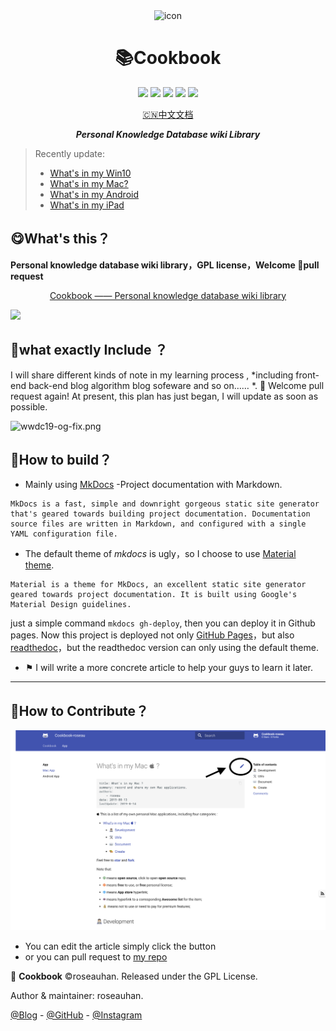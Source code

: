 <div align="center">

<img src="https://i.loli.net/2019/08/09/2f3NUxKFjvGqeZ4.png" width="160px" alt="icon" />


<h1> 📚Cookbook  </h1>

[![](https://flat.badgen.net/badge/github/github?icon)](https://github.com/RoseauHan/cookbook-material)
[![](https://badgen.net/badge/readthedoc/pass/yellow)](https://roseau-cookbook.readthedocs.io)
[![](https://img.shields.io/github/last-commit/roseauhan/cookbook-material/gh-pages)](https://github.com/RoseauHan/cookbook-material/tree/gh-pages)
[![](https://badgen.net/twitter/follow/roseauhan)](https://twitter.com/roseauhan)
[![](https://img.shields.io/github/license/RoseauHan/cookbook-material)](https://github.com/RoseauHan/cookbook-material/tree/master/LICENSE)

[🇨🇳中文文档](https://github.com/RoseauHan/cookbook-material/blob/master/README-CN.md)

***Personal Knowledge Database wiki Library***

</div>

> Recently update: 
> - [What's in my Win10](https://roseauhan.github.io/cookbook-material/app/Whats-in-my-Win10)
> - [What's in my Mac?](https://roseauhan.github.io/cookbook-material/app/Whats-in-my-Mac/)
> - [What's in my Android](https://roseauhan.github.io/cookbook-material/app/Whats-in-my-Android)
> - [What's in my iPad](https://roseauhan.github.io/cookbook-material/app/Whats-in-my-iPad)



## 😋What's this？


**Personal knowledge database wiki library，GPL license，Welcome 👏pull request**


<div align="center">

[Cookbook —— Personal knowledge database wiki library ](https://roseauhan.github.io/cookbook-material)

</div>

![](https://i.loli.net/2019/08/09/Z9iGLzEN7bmJgsx.png)


## 🤯what exactly Include ？

I will share different kinds of note in my learning process , *including front-end back-end blog algorithm blog sofeware and so on…… *.  👏 Welcome pull request again!   At present, this plan has just began, I will update as soon as possible.


![wwdc19-og-fix.png](https://i.loli.net/2019/08/09/gQ4tmo6idskz87x.png)


## 🧐How to build？


- Mainly using  [MkDocs](https://github.com/mkdocs/mkdocs/) -Project documentation with Markdown.


```
MkDocs is a fast, simple and downright gorgeous static site generator that's geared towards building project documentation. Documentation source files are written in Markdown, and configured with a single YAML configuration file.
```


- The default theme of *mkdocs* is ugly，so I choose to use [Material theme](https://squidfunk.github.io/mkdocs-material/).
```
Material is a theme for MkDocs, an excellent static site generator geared towards project documentation. It is built using Google's Material Design guidelines.
```
just a simple command `mkdocs gh-deploy`, then you can deploy it in Github pages. Now this project is deployed not only [GitHub Pages](https://roseauhan.github.io/cookbook-material/)，but also [readthedoc](https://roseau-cookbook.readthedocs.io)，but the readthedoc version can only using the default theme.


- ⚑ I will write a more concrete article to help your guys to learn it later.

---
## 🧐How to Contribute？

![pic](https://raw.githubusercontent.com/RoseauHan/upic-upload/master/ScreenShot.png)
- You can edit the article simply click the button
- or you can pull request to [my repo](https://github.com/RoseauHan/cookbook-material/)

📒 **Cookbook** ©roseauhan. Released under the GPL License.


Author & maintainer: roseauhan.


[@Blog](https://roseauhan.github.io/) - [@GitHub](https://github.com/roseauhan) - [@Instagram](https://instagram.com/roseauhan)